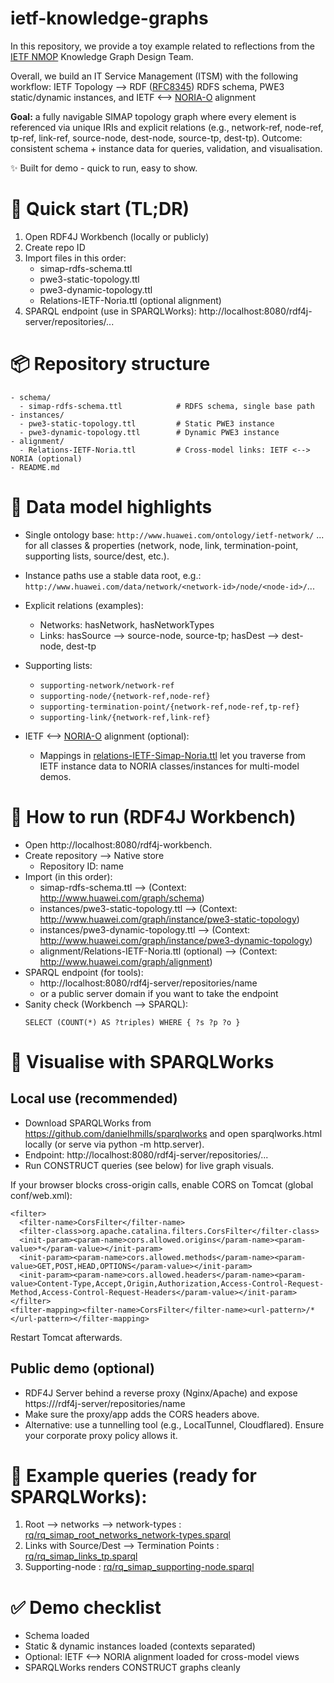# ietf-knowledge-graphs

In this repository, we provide a toy example related to reflections from the [IETF NMOP](https://datatracker.ietf.org/wg/nmop/about/) Knowledge Graph Design Team.

Overall, we build an IT Service Management (ITSM) with the following workflow: IETF Topology --> RDF ([RFC8345](https://datatracker.ietf.org/doc/rfc8345/))
RDFS schema, PWE3 static/dynamic instances, and IETF <--> [NORIA-O](https://w3id.org/noria/) alignment

**Goal:** a fully navigable SIMAP topology graph where every element is referenced via unique IRIs and explicit relations (e.g., network-ref, node-ref, tp-ref, link-ref, source-node, dest-node, source-tp, dest-tp).
Outcome: consistent schema + instance data for queries, validation, and visualisation.

✨ Built for demo - quick to run, easy to show.

# 🚦 Quick start (TL;DR)

1. Open RDF4J Workbench (locally or publicly)
2. Create repo ID
3. Import files in this order:
   - simap-rdfs-schema.ttl
   - pwe3-static-topology.ttl
   - pwe3-dynamic-topology.ttl
   - Relations-IETF-Noria.ttl (optional alignment)
4. SPARQL endpoint (use in SPARQLWorks): http://localhost:8080/rdf4j-server/repositories/...

# 📦 Repository structure

```
- schema/
  - simap-rdfs-schema.ttl            # RDFS schema, single base path
- instances/
  - pwe3-static-topology.ttl         # Static PWE3 instance
  - pwe3-dynamic-topology.ttl        # Dynamic PWE3 instance
- alignment/
  - Relations-IETF-Noria.ttl         # Cross-model links: IETF <--> NORIA (optional)
- README.md
```

# 🧠 Data model highlights

- Single ontology base: `http://www.huawei.com/ontology/ietf-network/` ... for all classes & properties (network, node, link, termination-point, supporting lists, source/dest, etc.).

- Instance paths use a stable data root, e.g.: `http://www.huawei.com/data/network/<network-id>/node/<node-id>/`...

- Explicit relations (examples):
  - Networks: hasNetwork, hasNetworkTypes
  - Links: hasSource --> source-node, source-tp; hasDest --> dest-node, dest-tp

- Supporting lists:
  - `supporting-network/network-ref`
  - `supporting-node/{network-ref,node-ref}`
  - `supporting-termination-point/{network-ref,node-ref,tp-ref}`
  - `supporting-link/{network-ref,link-ref}`

- IETF <--> [NORIA-O](https://w3id.org/noria/) alignment (optional):
  - Mappings in [relations-IETF-Simap-Noria.ttl](relations-IETF-Simap-Noria.ttl) let you traverse from IETF instance data to NORIA classes/instances for multi-model demos.

# 🧪 How to run (RDF4J Workbench)

- Open http://localhost:8080/rdf4j-workbench.
- Create repository --> Native store
  - Repository ID: name
- Import (in this order):
  - simap-rdfs-schema.ttl --> (Context: http://www.huawei.com/graph/schema)
  - instances/pwe3-static-topology.ttl --> (Context: http://www.huawei.com/graph/instance/pwe3-static-topology)
  - instances/pwe3-dynamic-topology.ttl --> (Context: http://www.huawei.com/graph/instance/pwe3-dynamic-topology)
  - alignment/Relations-IETF-Noria.ttl (optional) --> (Context: http://www.huawei.com/graph/alignment)
- SPARQL endpoint (for tools):
  - http://localhost:8080/rdf4j-server/repositories/name
  - or a public server domain if you want to take the endpoint
- Sanity check (Workbench --> SPARQL):
	```
	SELECT (COUNT(*) AS ?triples) WHERE { ?s ?p ?o }
	```
# 🔎 Visualise with SPARQLWorks

## Local use (recommended)

- Download SPARQLWorks from https://github.com/danielhmills/sparqlworks and open sparqlworks.html locally (or serve via python -m http.server).
- Endpoint: http://localhost:8080/rdf4j-server/repositories/...
- Run CONSTRUCT queries (see below) for live graph visuals.

If your browser blocks cross-origin calls, enable CORS on Tomcat (global conf/web.xml):

```
<filter>
  <filter-name>CorsFilter</filter-name>
  <filter-class>org.apache.catalina.filters.CorsFilter</filter-class>
  <init-param><param-name>cors.allowed.origins</param-name><param-value>*</param-value></init-param>
  <init-param><param-name>cors.allowed.methods</param-name><param-value>GET,POST,HEAD,OPTIONS</param-value></init-param>
  <init-param><param-name>cors.allowed.headers</param-name><param-value>Content-Type,Accept,Origin,Authorization,Access-Control-Request-Method,Access-Control-Request-Headers</param-value></init-param>
</filter>
<filter-mapping><filter-name>CorsFilter</filter-name><url-pattern>/*</url-pattern></filter-mapping>
```

Restart Tomcat afterwards.

## Public demo (optional)

- RDF4J Server behind a reverse proxy (Nginx/Apache) and expose https://<your-host>/rdf4j-server/repositories/name
- Make sure the proxy/app adds the CORS headers above.
- Alternative: use a tunnelling tool (e.g., LocalTunnel, Cloudflared). Ensure your corporate proxy policy allows it.

# 🧭 Example queries (ready for SPARQLWorks):

1. Root --> networks --> network-types : [rq/rq_simap_root_networks_network-types.sparql](rq/rq_simap_root_networks_network-types.sparql)
2. Links with Source/Dest --> Termination Points : [rq/rq_simap_links_tp.sparql](rq/rq_simap_links_tp.sparql)
3. Supporting-node : [rq/rq_simap_supporting-node.sparql](rq/rq_simap_supporting-node.sparql)

# ✅ Demo checklist

- Schema loaded
- Static & dynamic instances loaded (contexts separated)
- Optional: IETF <--> NORIA alignment loaded for cross-model views
- SPARQLWorks renders CONSTRUCT graphs cleanly
